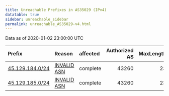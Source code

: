 ```yaml
---
title: Unreachable Prefixes in AS35029 (IPv4)
datatable: true
sidebar: unreachable_sidebar
permalink: unreachable_AS35029-v4.html
---
```


Data as of 2020-01-02 23:00:00 UTC


<div class="datatable-begin"></div>

| Prefix                                                   | Reason                                                                                                 | affected   |   Authorized AS |   MaxLength | Anchor                                         |   unreachable /24s |
|:---------------------------------------------------------|:-------------------------------------------------------------------------------------------------------|:-----------|----------------:|------------:|:-----------------------------------------------|-------------------:|
| [45.129.184.0/24](https://stat.ripe.net/45.129.184.0/24) | [INVALID ASN](https://rpki-validator.ripe.net/announcement-preview?asn=AS35029&prefix=45.129.184.0/24) | complete   |           43260 |          23 | [RIPE](unreachable_RIPE_NCC_RPKI_Root-v4.html) |                  1 |
| [45.129.185.0/24](https://stat.ripe.net/45.129.185.0/24) | [INVALID ASN](https://rpki-validator.ripe.net/announcement-preview?asn=AS35029&prefix=45.129.185.0/24) | complete   |           43260 |          23 | [RIPE](unreachable_RIPE_NCC_RPKI_Root-v4.html) |                  1 |

<div class="datatable-end"></div>